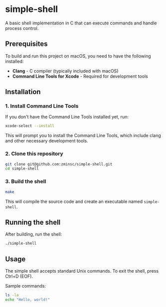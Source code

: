 # simple-shell

A basic shell implementation in C that can execute commands and handle process control.

## Prerequisites

To build and run this project on macOS, you need to have the following installed:

- **Clang** - C compiler (typically included with macOS)
- **Command Line Tools for Xcode** - Required for development tools

## Installation

### 1. Install Command Line Tools

If you don't have the Command Line Tools installed yet, run:

```bash
xcode-select --install
```

This will prompt you to install the Command Line Tools, which include clang and other necessary development tools.

### 2. Clone this repository

```bash
git clone git@github.com:zminsc/simple-shell.git
cd simple-shell
```

### 3. Build the shell

```bash
make
```

This will compile the source code and create an executable named `simple-shell`.

## Running the shell

After building, run the shell:

```bash
./simple-shell
```

## Usage

The simple shell accepts standard Unix commands. To exit the shell, press Ctrl+D (EOF).

Sample commands:

```bash
ls -la
echo "Hello, world!"
```

